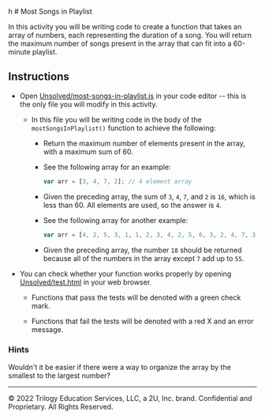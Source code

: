 h # Most Songs in Playlist

In this activity you will be writing code to create a function that takes an array of numbers, each representing the duration of a song. You will return the maximum number of songs present in the array that can fit into a 60-minute playlist.

## Instructions

* Open [Unsolved/most-songs-in-playlist.js](Unsolved/most-songs-in-playlist.js) in your code editor -- this is the only file you will modify in this activity.

  * In this file you will be writing code in the body of the `mostSongsInPlaylist()` function to achieve the following:

    * Return the maximum number of elements present in the array, with a maximum sum of 60.

    * See the following array for an example:

      ```js
      var arr = [3, 4, 7, 2]; // 4 element array
      ```

    * Given the preceding array, the sum of `3`, `4`, `7`, and `2` is `16`, which is less than 60. All elements are used, so the answer is `4`.

    * See the following array for another example:

      ```js
      var arr = [4, 2, 5, 3, 1, 1, 2, 3, 4, 2, 5, 6, 3, 2, 4, 7, 3, 2, 3]; // 19 element array
      ```

    * Given the preceding array, the number `18` should be returned because all of the numbers in the array except `7` add up to `55`.

* You can check whether your function works properly by opening [Unsolved/test.html](Unsolved/test.html) in your web browser.

  * Functions that pass the tests will be denoted with a green check mark.

  * Functions that fail the tests will be denoted with a red X and an error message.

### Hints

Wouldn't it be easier if there were a way to organize the array by the smallest to the largest number?

---
© 2022 Trilogy Education Services, LLC, a 2U, Inc. brand. Confidential and Proprietary. All Rights Reserved.
